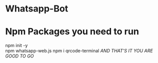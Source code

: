 # Whatsapp-Bot

# Npm Packages you need to run
npm init -y <br>
npm whatsapp-web.js
npm i qrcode-terminal
 _AND THAT'S IT YOU ARE GOOD TO GO_
